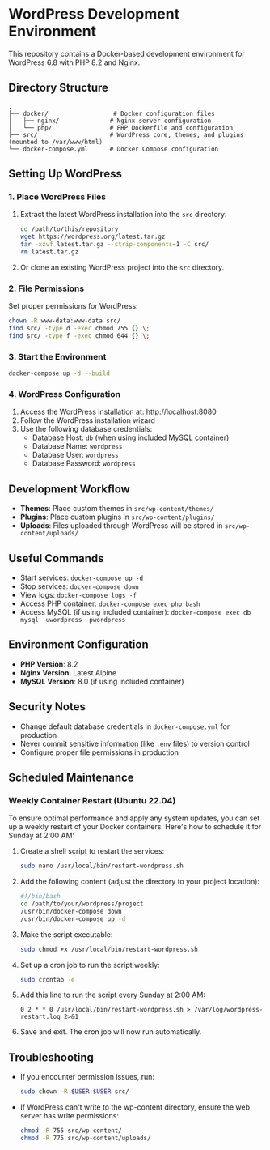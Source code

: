 # WordPress Development Environment

This repository contains a Docker-based development environment for WordPress 6.8 with PHP 8.2 and Nginx.

## Directory Structure

```
.
├── docker/                  # Docker configuration files
│   ├── nginx/              # Nginx server configuration
│   └── php/                # PHP Dockerfile and configuration
├── src/                    # WordPress core, themes, and plugins (mounted to /var/www/html)
└── docker-compose.yml      # Docker Compose configuration
```

## Setting Up WordPress

### 1. Place WordPress Files

1. Extract the latest WordPress installation into the `src` directory:
   ```bash
   cd /path/to/this/repository
   wget https://wordpress.org/latest.tar.gz
   tar -xzvf latest.tar.gz --strip-components=1 -C src/
   rm latest.tar.gz
   ```

2. Or clone an existing WordPress project into the `src` directory.

### 2. File Permissions

Set proper permissions for WordPress:
```bash
chown -R www-data:www-data src/
find src/ -type d -exec chmod 755 {} \;
find src/ -type f -exec chmod 644 {} \;
```

### 3. Start the Environment

```bash
docker-compose up -d --build
```

### 4. WordPress Configuration

1. Access the WordPress installation at: http://localhost:8080
2. Follow the WordPress installation wizard
3. Use the following database credentials:
   - Database Host: `db` (when using included MySQL container)
   - Database Name: `wordpress`
   - Database User: `wordpress`
   - Database Password: `wordpress`

## Development Workflow

- **Themes**: Place custom themes in `src/wp-content/themes/`
- **Plugins**: Place custom plugins in `src/wp-content/plugins/`
- **Uploads**: Files uploaded through WordPress will be stored in `src/wp-content/uploads/`

## Useful Commands

- Start services: `docker-compose up -d`
- Stop services: `docker-compose down`
- View logs: `docker-compose logs -f`
- Access PHP container: `docker-compose exec php bash`
- Access MySQL (if using included container): `docker-compose exec db mysql -uwordpress -pwordpress`

## Environment Configuration

- **PHP Version**: 8.2
- **Nginx Version**: Latest Alpine
- **MySQL Version**: 8.0 (if using included container)

## Security Notes

- Change default database credentials in `docker-compose.yml` for production
- Never commit sensitive information (like `.env` files) to version control
- Configure proper file permissions in production

## Scheduled Maintenance

### Weekly Container Restart (Ubuntu 22.04)

To ensure optimal performance and apply any system updates, you can set up a weekly restart of your Docker containers. Here's how to schedule it for Sunday at 2:00 AM:

1. Create a shell script to restart the services:
   ```bash
   sudo nano /usr/local/bin/restart-wordpress.sh
   ```

2. Add the following content (adjust the directory to your project location):
   ```bash
   #!/bin/bash
   cd /path/to/your/wordpress/project
   /usr/bin/docker-compose down
   /usr/bin/docker-compose up -d
   ```

3. Make the script executable:
   ```bash
   sudo chmod +x /usr/local/bin/restart-wordpress.sh
   ```

4. Set up a cron job to run the script weekly:
   ```bash
   sudo crontab -e
   ```

5. Add this line to run the script every Sunday at 2:00 AM:
   ```
   0 2 * * 0 /usr/local/bin/restart-wordpress.sh > /var/log/wordpress-restart.log 2>&1
   ```

6. Save and exit. The cron job will now run automatically.

## Troubleshooting

- If you encounter permission issues, run:
  ```bash
  sudo chown -R $USER:$USER src/
  ```
- If WordPress can't write to the wp-content directory, ensure the web server has write permissions:
  ```bash
  chmod -R 755 src/wp-content/
  chmod -R 775 src/wp-content/uploads/
  ```
